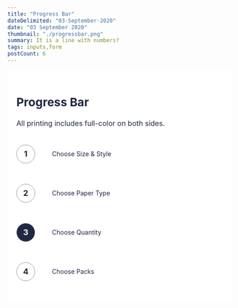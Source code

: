 ```yaml
---
title: "Progress Bar"
dateDelimited: "03-September-2020"
date: "03 September 2020"
thumbnail: "./progressbar.png"
summary: It is a line with numbers?
tags: inputs,form
postCount: 6
---
```


<div>
  <div class="progress-bar">
    <div class="progress-heading-container">
      <h2 class="progress-heading">Progress Bar</h2>
      <p class="progress-text">All printing includes full-color on both sides.</p>
    </div>
    <div class="progress-steps-container">
      <a href="#" class="progress-step">
        <div class="progress-number-container">
          <p class="progress-number">1</p>
        </div>
        <p class="progress-label">Choose Size & Style</p>
      </a>
      <a href="#" class="progress-step">
        <div class="progress-number-container">
          <p class="progress-number">2</p>
        </div>
        <p class="progress-label">Choose Paper Type</p>
      </a>
      <a href="#" class="progress-step">
        <div class="progress-number-container">
          <p class="progress-number progress-step-active">3</p>
        </div>
        <p class="progress-label">Choose Quantity</p>
      </a>
      <a href="#" class="progress-step">
        <div class="progress-number-container">
          <p class="progress-number">4</p>
        </div>
        <p class="progress-label">Choose Packs</p>
      </a>
    </div>
  </div>
</div>


<style>
  .progress-bar {
    background: white;
    padding: 20px;
    color: #202842;
  }

  .progress-heading-container {
    margin-bottom: 20px;
  }

  .progress-heading {
    font-size: 26px;
  }

  .progress-text {
    font-size: 16px;
  }

  .progress-step {
    text-decoration: none;
    color: #202842;
    display: flex;
    align-items: center;
    margin: 10px 0;
  }

  .progress-step-active {
    color: white;
    background: #202842;
    border-color: #202842;
  }

  .progress-step:hover .progress-number {
    color: white;
    background: #202842;
    border-color: #202842;
  }

  .progress-number {
    font-size: 18px;
    font-weight: bold;
    border: 1px solid #979797;
    min-width: 40px;
    max-width: 40px;
    min-height: 40px;
    border-radius: 50%;
    text-align: center;
    display: flex;
    align-items: center;
    justify-content: center;
    margin-right: 10px;
  }

  .progress-number-container {
    position: relative;
    width: 40px;
    margin-right: 40px;
  }

  .progress-label {
    font-size: 14px;
  }
  
  
  @media screen and (min-width: 1024px) {

    .progress-bar {
      padding: 48px;
    }
    .progress-steps-container {
      display: flex;
    }

    .progress-step {
      flex-direction: column;
      align-items: flex-start;
    }

    .progress-number-container {
      width: 100%;
      margin: 0 0 10px 0;
    }

    .progress-steps-container .progress-step:not(:last-child) .progress-number-container::after {
      content: "";
      width: calc(100% - 60px);
      height: 2px;
      background: #979797;
      border-radius: 5px;
      position: absolute;
      top: 50%;
      left: 50px;
      opacity: 0.5;
    }
  }

</style>